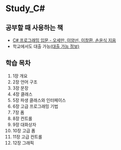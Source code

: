 # Study_C#
## 공부할 때 사용하는 책
- [C# 프로그래밍 입문 - 오세만, 이양선, 이창환, 손윤식 지음](http://www.kyobobook.co.kr/product/detailViewKor.laf?ejkGb=KOR&mallGb=KOR&barcode=9788970509013&orderClick=LET&Kc=)
- 학교에서도 대출 가능[(대출 가능 정보)](https://library.hallym.ac.kr/search/detail/CATTOT000079205000?mainLink=/search/tot&briefLink=/search/tot/result?os=DESC_A_q=c%23%ED%94%84%EB%A1%9C%EA%B7%B8%EB%9E%98%EB%B0%8D+%EC%9E%85%EB%AC%B8_A_websysdiv=tot_A_st=FRNT_A_oi=DISP06_A_y=0_A_x=0_A_si=TOTAL)
## 학습 목차
1. 1장 개요
2. 2장 언어 구조
3. 3장 문장
4. 4장 클래스
5. 5장 파생 클래스와 인터페이스
6. 6장 고급 프로그래밍 기법
7. 7장 폼
8. 8장 컨트롤
9. 9장 대화상자
10. 10장 고급 폼
11. 11장 고급 컨트롤
12. 12장 그래픽
